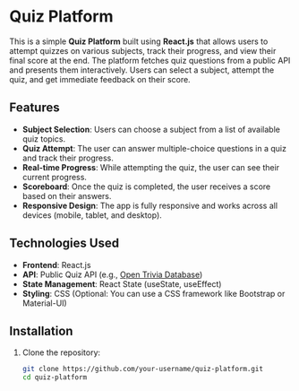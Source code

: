 # Quiz Platform

This is a simple **Quiz Platform** built using **React.js** that allows users to attempt quizzes on various subjects, track their progress, and view their final score at the end. The platform fetches quiz questions from a public API and presents them interactively. Users can select a subject, attempt the quiz, and get immediate feedback on their score.

## Features

- **Subject Selection**: Users can choose a subject from a list of available quiz topics.
- **Quiz Attempt**: The user can answer multiple-choice questions in a quiz and track their progress.
- **Real-time Progress**: While attempting the quiz, the user can see their current progress.
- **Scoreboard**: Once the quiz is completed, the user receives a score based on their answers.
- **Responsive Design**: The app is fully responsive and works across all devices (mobile, tablet, and desktop).

## Technologies Used

- **Frontend**: React.js
- **API**: Public Quiz API (e.g., [Open Trivia Database](https://opentdb.com/api_config.php))
- **State Management**: React State (useState, useEffect)
- **Styling**: CSS (Optional: You can use a CSS framework like Bootstrap or Material-UI)

## Installation

1. Clone the repository:
   ```sh
   git clone https://github.com/your-username/quiz-platform.git
   cd quiz-platform
